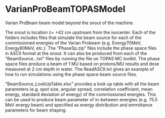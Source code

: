 # VarianProBeamTOPASModel
Varian ProBeam beam model beyond the snout of the machine.

The snout is location z= +42 cm upstream from the isocenter. Each of the folders includes files that simulate the beam source for each of the commissioned energies of the Varian Probeam (e.g. Energy70MeV, Energy80MeV, etc.). The "PhaseSp.zip" files include the phase space files in ASCII format at the snout. It can also be produced from each of the "BeamSource...txt" files by running the file on TOPAS MC toolkit. The phase space files produce a beam of 1 MU based on protons/MU results and dose measured at 2 cm depth in water. The ReadASCII.txt gives an example of how to run simulations using the phase space beam source files.

"BeamSource_LookUpTable.xlsx" provides a look up table with all the beam parameters (e.g. spot size, angular spread, correlation coefficient, mean energy, standard deviation of energy)  of the commissioned energies. This can be used to produce beam parameter of in-between energies (e.g. 75.5 MeV energy beam) and specified as energy distribution and emmittance parameters for beam shaping.
